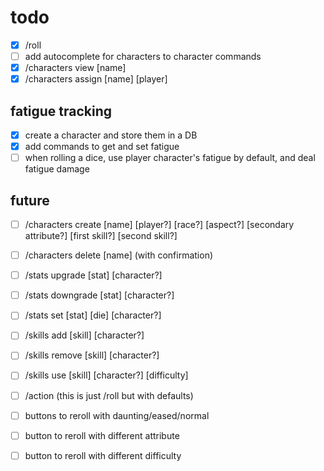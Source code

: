 # todo

- [x] /roll
- [ ] add autocomplete for characters to character commands
- [x] /characters view [name]
- [x] /characters assign [name] [player]

## fatigue tracking

- [x] create a character and store them in a DB
- [x] add commands to get and set fatigue
- [ ] when rolling a dice, use player character's fatigue by default, and deal fatigue damage

## future

- [ ] /characters create [name] [player?] [race?] [aspect?] [secondary
      attribute?] [first skill?] [second skill?]
- [ ] /characters delete [name] (with confirmation)

- [ ] /stats upgrade [stat] [character?]
- [ ] /stats downgrade [stat] [character?]
- [ ] /stats set [stat] [die] [character?]

- [ ] /skills add [skill] [character?]
- [ ] /skills remove [skill] [character?]
- [ ] /skills use [skill] [character?] [difficulty]

- [ ] /action (this is just /roll but with defaults)

- [ ] buttons to reroll with daunting/eased/normal
- [ ] button to reroll with different attribute
- [ ] button to reroll with different difficulty
